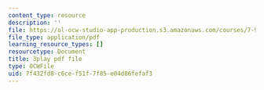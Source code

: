 ```yaml
---
content_type: resource
description: ''
file: https://ol-ocw-studio-app-production.s3.amazonaws.com/courses/7-91j-foundations-of-computational-and-systems-biology-spring-2014/7f432fd8c6cef51f7f85e04d86fefaf3_kKyrR0cFrEg.pdf
file_type: application/pdf
learning_resource_types: []
resourcetype: Document
title: 3play pdf file
type: OCWFile
uid: 7f432fd8-c6ce-f51f-7f85-e04d86fefaf3
---
```

